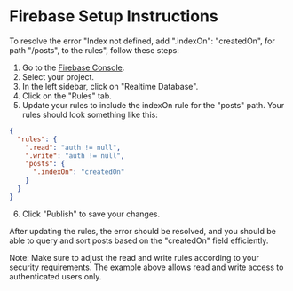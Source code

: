 # Firebase Setup Instructions

To resolve the error "Index not defined, add ".indexOn": "createdOn", for path "/posts", to the rules", follow these steps:

1. Go to the [Firebase Console](https://console.firebase.google.com/).
2. Select your project.
3. In the left sidebar, click on "Realtime Database".
4. Click on the "Rules" tab.
5. Update your rules to include the indexOn rule for the "posts" path. Your rules should look something like this:

```json
{
  "rules": {
    ".read": "auth != null",
    ".write": "auth != null",
    "posts": {
      ".indexOn": "createdOn"
    }
  }
}
```

6. Click "Publish" to save your changes.

After updating the rules, the error should be resolved, and you should be able to query and sort posts based on the "createdOn" field efficiently.

Note: Make sure to adjust the read and write rules according to your security requirements. The example above allows read and write access to authenticated users only.